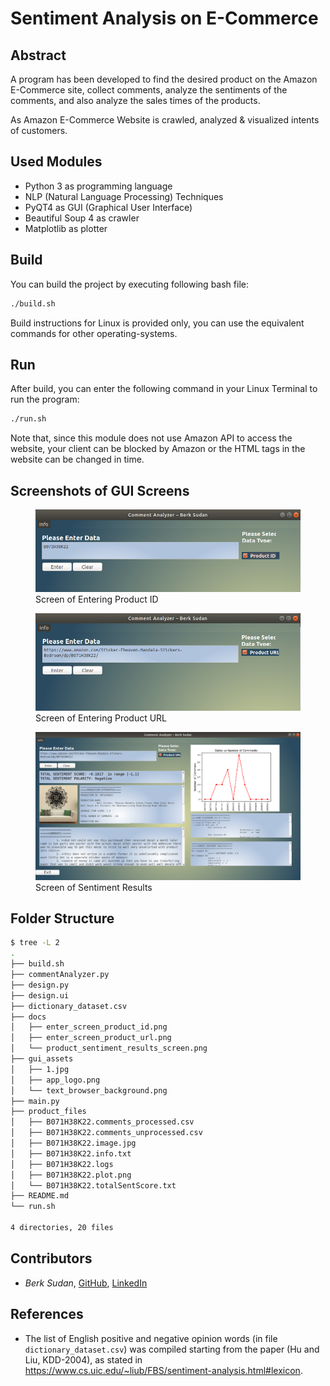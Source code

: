 # Sentiment Analysis on E-Commerce

## Abstract
A program has been developed to find the desired product on the Amazon E-Commerce site, collect comments, analyze the sentiments of the comments, and also analyze the sales times of the products.

As Amazon E-Commerce Website is crawled, analyzed & visualized intents of customers.

## Used Modules
- Python 3 as programming language
- NLP (Natural Language Processing) Techniques
- PyQT4 as GUI (Graphical User Interface)
- Beautiful Soup 4 as crawler
- Matplotlib as plotter

## Build
You can build the project by executing following bash file:

```bash
./build.sh
```

Build instructions for Linux is provided only, you can use the equivalent commands for other operating-systems.

## Run
After build, you can enter the following command in your Linux Terminal to run the program:

```bash
./run.sh
```

Note that, since this module does not use Amazon API to access the website, your client can be blocked by Amazon or the HTML tags in the website can be changed in time. 

## Screenshots of GUI Screens

<figure>
  <img src="./docs/enter_screen_product_id.png" alt="Screen of Entering Product ID"/>
  <figcaption>Screen of Entering Product ID</figcaption>
</figure>

<figure>
  <img src="./docs/enter_screen_product_url.png" alt="Screen of Entering Product URL"/>
  <figcaption>Screen of Entering Product URL</figcaption>
</figure>

<figure>
  <img src="./docs/product_sentiment_results_screen.png" alt="Screen of Sentiment Results"/>
  <figcaption>Screen of Sentiment Results</figcaption>
</figure>

## Folder Structure
```bash
$ tree -L 2
.
├── build.sh
├── commentAnalyzer.py
├── design.py
├── design.ui
├── dictionary_dataset.csv
├── docs
│   ├── enter_screen_product_id.png
│   ├── enter_screen_product_url.png
│   └── product_sentiment_results_screen.png
├── gui_assets
│   ├── 1.jpg
│   ├── app_logo.png
│   └── text_browser_background.png
├── main.py
├── product_files
│   ├── B071H38K22.comments_processed.csv
│   ├── B071H38K22.comments_unprocessed.csv
│   ├── B071H38K22.image.jpg
│   ├── B071H38K22.info.txt
│   ├── B071H38K22.logs
│   ├── B071H38K22.plot.png
│   └── B071H38K22.totalSentScore.txt
├── README.md
└── run.sh

4 directories, 20 files
```

## Contributors
- *Berk Sudan*, [GitHub](https://github.com/berksudan), [LinkedIn](https://linkedin.com/in/berksudan/)

## References
-  The list of English positive and negative opinion words (in file ``dictionary_dataset.csv``) was compiled starting from the paper (Hu and Liu, KDD-2004), as stated in https://www.cs.uic.edu/~liub/FBS/sentiment-analysis.html#lexicon.
